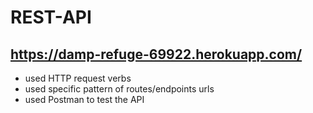 # REST-API

## https://damp-refuge-69922.herokuapp.com/
- used HTTP request verbs
- used specific pattern of routes/endpoints urls
- used Postman to test the API
